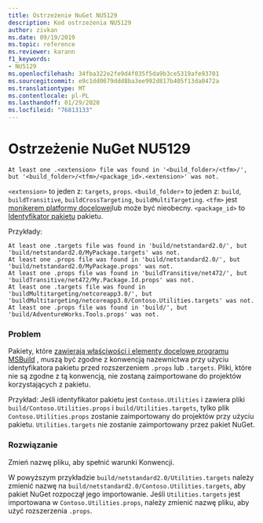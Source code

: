 ```yaml
---
title: Ostrzeżenie NuGet NU5129
description: Kod ostrzeżenia NU5129
author: zivkan
ms.date: 09/19/2019
ms.topic: reference
ms.reviewer: karann
f1_keywords:
- NU5129
ms.openlocfilehash: 34fba322e2fe9d4f035f5da9b3ce5319afe93701
ms.sourcegitcommit: e9c1dd0679ddd8ba3ee992d817b405f13da0472a
ms.translationtype: MT
ms.contentlocale: pl-PL
ms.lasthandoff: 01/29/2020
ms.locfileid: "76813133"
---
```

# <a name="nuget-warning-nu5129"></a>Ostrzeżenie NuGet NU5129

```
At least one .<extension> file was found in '<build_folder>/<tfm>/', but '<build_folder>/<tfm>/<package_id>.<extension>' was not.
```

`<extension>` to jeden z: `targets`, `props`.
`<build_folder>` to jeden z: `build`, `buildTransitive`, `buildCrossTargeting`, `buildMultiTargeting`.
`<tfm>` jest [monikerem platformy docelowej](../target-frameworks.md)lub może być nieobecny.
`<package_id>` to [Identyfikator pakietu](../nuspec.md#id) pakietu.

Przykłady:

```
At least one .targets file was found in 'build/netstandard2.0/', but 'build/netstandard2.0/MyPackage.targets' was not.
At least one .props file was found in 'build/netstandard2.0/', but 'build/netstandard2.0/MyPackage.props' was not.
At least one .props file was found in 'buildTransitive/net472/', but 'buildTransitive/net472/My.Package.Id.props' was not.
At least one .targets file was found in 'buildMultitargeting/netcoreapp3.0/', but 'buildMultitargeting/netcoreapp3.0/Contoso.Utilities.targets' was not.
At least one .props file was found in 'build/', but 'build/AdventureWorks.Tools.props' was not.
```

### <a name="issue"></a>Problem

Pakiety, które [zawierają właściwości i elementy docelowe programu MSBuild](../../create-packages/creating-a-package.md#include-msbuild-props-and-targets-in-a-package) , muszą być zgodne z konwencją nazewnictwa przy użyciu identyfikatora pakietu przed rozszerzeniem `.props` lub `.targets`. Pliki, które nie są zgodne z tą konwencją, nie zostaną zaimportowane do projektów korzystających z pakietu.

Przykład: Jeśli identyfikator pakietu jest `Contoso.Utilities` i zawiera pliki `build/Contoso.Utilities.props` i `build/Utilities.targets`, tylko plik `Contoso.Utilities.props` zostanie zaimportowany do projektów przy użyciu pakietu. `Utilities.targets` nie zostanie zaimportowany przez pakiet NuGet.

### <a name="solution"></a>Rozwiązanie

Zmień nazwę pliku, aby spełnić warunki Konwencji.

W powyższym przykładzie `build/netstandard2.0/Utilities.targets` należy zmienić nazwę na `build/netstandard2.0/Contoso.Utilities.targets`, aby pakiet NuGet rozpoczął jego importowanie. Jeśli `Utilities.targets` jest importowana w `Contoso.Utilities.props`, należy zmienić nazwę pliku, aby użyć rozszerzenia `.props`.
